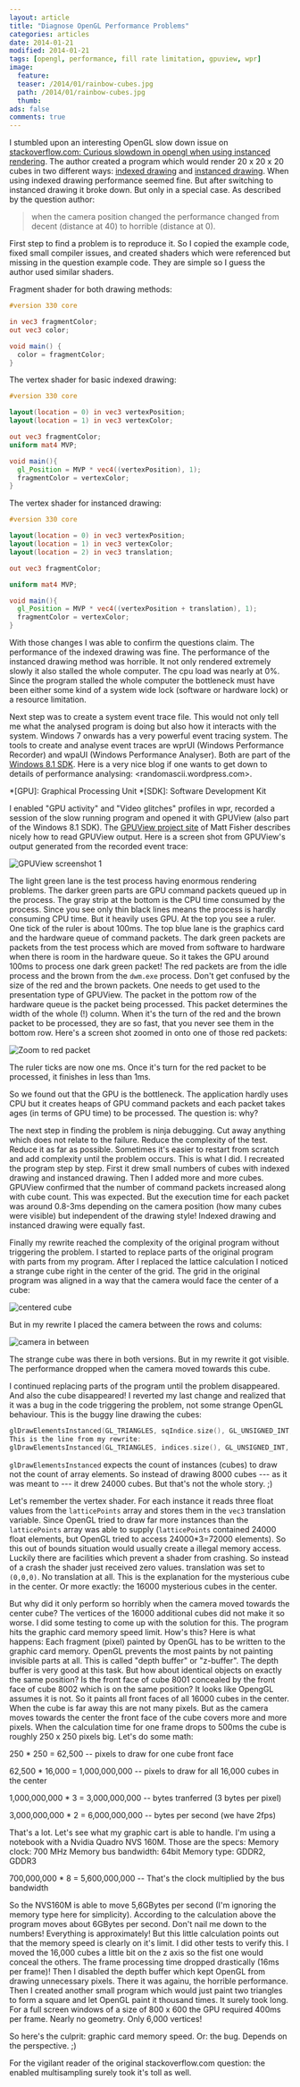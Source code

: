 ```yaml
---
layout: article
title: "Diagnose OpenGL Performance Problems"
categories: articles
date: 2014-01-21
modified: 2014-01-21
tags: [opengl, performance, fill rate limitation, gpuview, wpr]
image:
  feature: 
  teaser: /2014/01/rainbow-cubes.jpg
  path: /2014/01/rainbow-cubes.jpg
  thumb: 
ads: false
comments: true
---
```


I stumbled upon an interesting OpenGL slow down issue on [stackoverflow.com: Curious slowdown in opengl when using instanced rendering][stack-question]. The author created a program which would render 20 x 20 x 20 cubes in two different ways: [indexed drawing][indexed-drawing] and [instanced drawing][instanced-drawing]. When using indexed drawing performance seemed fine. But after switching to instanced drawing it broke down. But only in a special case. As described by the question author:

> when the camera position changed the performance changed from decent (distance at 40) to horrible (distance at 0).

First step to find a problem is to reproduce it. So I copied the example code, fixed small compiler issues, and created shaders which were referenced but missing in the question example code. They are simple so I guess the author used similar shaders.

Fragment shader for both drawing methods:

```glsl
#version 330 core

in vec3 fragmentColor;
out vec3 color;

void main() {
  color = fragmentColor;
}
```

The vertex shader for basic indexed drawing:

```glsl
#version 330 core

layout(location = 0) in vec3 vertexPosition;
layout(location = 1) in vec3 vertexColor;

out vec3 fragmentColor;
uniform mat4 MVP;

void main(){
  gl_Position = MVP * vec4((vertexPosition), 1);
  fragmentColor = vertexColor;
}
```

The vertex shader for instanced drawing:

```glsl
#version 330 core

layout(location = 0) in vec3 vertexPosition;
layout(location = 1) in vec3 vertexColor;
layout(location = 2) in vec3 translation;

out vec3 fragmentColor;

uniform mat4 MVP;

void main(){
  gl_Position = MVP * vec4((vertexPosition + translation), 1);
  fragmentColor = vertexColor;
}
```

With those changes I was able to confirm the questions claim. The performance of the indexed drawing was fine. The performance of the instanced drawing method was horrible. It not only rendered extremely slowly it also stalled the whole computer. The cpu load was nearly at 0%. Since the program stalled the whole computer the bottleneck must have been either some kind of a system wide lock (software or hardware lock) or a resource limitation.

Next step was to create a system event trace file. This would not only tell me what the analysed program is doing but also how it interacts with the system. Windows 7 onwards has a very powerful event tracing system. The tools to create and analyse event traces are wprUI (Windows Performance Recorder) and wpaUI (Windows Performance Analyser). Both are part of the [Windows 8.1 SDK]. Here is a very nice blog if one wants to get down to details of performance analysing: <randomascii.wordpress.com>.

*[GPU]: Graphical Processing Unit
*[SDK]: Software Development Kit

I enabled "GPU activity" and "Video glitches" profiles in wpr, recorded a session of the slow running program and opened it with GPUView (also part of the Windows 8.1 SDK). The [GPUView project site] of Matt Fisher describes nicely how to read GPUView output. Here is a screen shot from GPUView's output generated from the recorded event trace:

![GPUView screenshot 1](/images/2014/01/gpuview1.png)

The light green lane is the test process having enormous rendering problems. The darker green parts are GPU command packets queued up in the process. The gray strip at the bottom is the CPU time consumed by the process. Since you see only thin black lines means the process is hardly consuming CPU time. But it heavily uses GPU. At the top you see a ruler. One tick of the ruler is about 100ms. The top blue lane is the graphics card and the hardware queue of command packets. The dark green packets are packets from the test process which are moved from software to hardware when there is room in the hardware queue. So it takes the GPU around 100ms to process one dark green packet!
The red packets are from the idle process and the brown from the `dwm.exe` process. Don't get confused by the size of the red and the brown packets. One needs to get used to the presentation type of GPUView. The packet in the pottom row of the hardware queue is the packet being processed. This packet determines the width of the whole (!) column. When it's the turn of the red and the brown packet to be processed, they are so fast, that you never see them in the bottom row. Here's a screen shot zoomed in onto one of those red packets:

![Zoom to red packet](/images/2014/01/GPUView-redpacket.png)

The ruler ticks are now one ms. Once it's turn for the red packet to be processed, it finishes in less than 1ms.

So we found out that the GPU is the bottleneck. The application hardly uses CPU but it creates heaps of GPU command packets and each packet takes ages (in terms of GPU time) to be processed. The question is: why?

The next step in finding the problem is ninja debugging. Cut away anything which does not relate to the failure. Reduce the complexity of the test. Reduce it as far as possible. Sometimes it's easier to restart from scratch and add complexity until the problem occurs. This is what I did. I recreated the program step by step. First it drew small numbers of cubes with indexed drawing and instanced drawing. Then I added more and more cubes. GPUView confirmed that the number of command packets increased along with cube count. This was expected. But the execution time for each packet was around 0.8-3ms depending on the camera position (how many cubes were visible) but independent of the drawing style! Indexed drawing and instanced drawing were equally fast.

Finally my rewrite reached the complexity of the original program without triggering the problem. I started to replace parts of the original program with parts from my program. After I replaced the lattice calculation I noticed a strange cube right in the center of the grid. The grid in the original program was aligned in a way that the camera would face the center of a cube:

![centered cube](/images/2014/01/cube-center.png)

But in my rewrite I placed the camera between the rows and colums:

![camera in between](/images/2014/01/cube-between.png)

The strange cube was there in both versions. But in my rewrite it got visible. The performance dropped when the camera moved towards this cube.

I continued replacing parts of the program until the problem disappeared. And also the cube disappeared! I reverted my last change and realized that it was a bug in the code triggering the problem, not some strange OpenGL behaviour. This is the buggy line drawing the cubes:

```c
glDrawElementsInstanced(GL_TRIANGLES, sqIndice.size(), GL_UNSIGNED_INT, (GLvoid*) (0), latticePoints.size());
This is the line from my rewrite:
glDrawElementsInstanced(GL_TRIANGLES, indices.size(), GL_UNSIGNED_INT, (GLvoid*)NULL, gridCoordinates.size()/3);
```

`glDrawElementsInstanced` expects the count of instances (cubes) to draw not the count of array elements. So instead of drawing 8000 cubes --- as it was meant to --- it drew 24000 cubes. But that's not the whole story. ;)

Let's remember the vertex shader. For each instance it reads three float values from the `latticePoints` array and stores them in the `vec3` translation variable. Since OpenGL tried to draw far more instances than the `latticePoints` array was able to supply (`latticePoints` contained 24000 float elements, but OpenGL tried to access 24000*3=72000 elements). So this out of bounds situation would usually create a illegal memory access. Luckily there are facilities which prevent a shader from crashing. So instead of a crash the shader just received zero values. translation was set to `(0,0,0)`. No translation at all. This is the explanation for the mysterious cube in the center. Or more exactly: the 16000 mysterious cubes in the center.

But why did it only perform so horribly when the camera moved towards the center cube? The vertices of the 16000 additional cubes did not make it so worse. I did some testing to come up with the solution for this. The program hits the graphic card memory speed limit. How's this? Here is what happens: Each fragment (pixel) painted by OpenGL has to be written to the graphic card memory. OpenGL prevents the most paints by not painting invisible parts at all. This is called "depth buffer" or "z-buffer". The depth buffer is very good at this task. But how about identical objects on exactly the same position? Is the front face of cube 8001 concealed by the front face of cube 8002 which is on the same position? It looks like OpengGL assumes it is not. So it paints all front faces of all 16000 cubes in the center. When the cube is far away this are not many pixels. But as the camera moves towards the center the front face of the cube covers more and more pixels. When the calculation time for one frame drops to 500ms the cube is roughly 250 x 250 pixels big. Let's do some math:

250 * 250 = 62,500 -- pixels to draw for one cube front face

62,500 * 16,000 = 1,000,000,000 -- pixels to draw for all 16,000 cubes in the center

1,000,000,000 * 3 = 3,000,000,000 -- bytes tranferred (3 bytes per pixel)

3,000,000,000 * 2 = 6,000,000,000 -- bytes per second (we have 2fps) 

That's a lot. Let's see what my graphic cart is able to handle. I'm using a notebook with a Nvidia Quadro NVS 160M. Those are the specs:
Memory clock: 700 MHz
Memory bus bandwidth: 64bit
Memory type: GDDR2, GDDR3
 
700,000,000 * 8 = 5,600,000,000 -- That's the clock multiplied by the bus bandwidth

So the NVS160M is able to move 5,6GBytes per second (I'm ignoring the memory type here for simplicity). According to the calculation above the program moves about 6GBytes per second. Don't nail me down to the numbers! Everything is approximately! But this little calculation points out that the memory speed is clearly on it's limit. I did other tests to verify this. I moved the 16,000 cubes a little bit on the z axis so the fist one would conceal the others. The frame processing time dropped drastically (16ms per frame)! Then I disabled the depth buffer which kept OpenGL from drawing unnecessary pixels. There it was againu, the horrible performance. Then I created another small program which would just paint two triangles to form a square and let OpenGL paint it thousand times. It surely took long. For a full screen windows of a size of 800 x 600 the GPU required 400ms per frame. Nearly no geometry. Only 6,000 vertices!

So here's the culprit: graphic card memory speed. Or: the bug. Depends on the perspective. ;)

For the vigilant reader of the original stackoverflow.com question: the enabled multisampling surely took it's toll as well. 

[stack-question]: https://stackoverflow.com/questions/17842578/curious-slowdown-in-opengl-when-using-instanced-rendering
[indexed-drawing]: https://www.opengl.org/wiki/Vertex_Rendering#Basic_Drawing
[instanced-drawing]: https://www.opengl.org/wiki/Vertex_Rendering#Instancing
[Windows 8.1 SDK]: https://msdn.microsoft.com/en-us/library/windows/desktop/bg162891.aspx
[GPUView project site]: https://graphics.stanford.edu/~mdfisher/GPUView.html